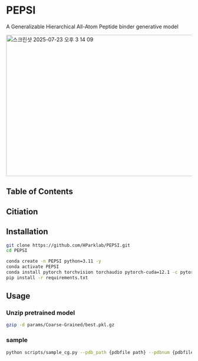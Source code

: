 # PEPSI
A Generalizable Hierarchical All-Atom Peptide binder generative model

<img width="981" height="384" alt="스크린샷 2025-07-23 오후 3 14 09" src="https://github.com/user-attachments/assets/24b45f04-7dbb-4278-be06-f40dda66ed0e" />

## Table of Contents 

## Citiation 

## Installation
```bash
git clone https://github.com/HParklab/PEPSI.git
cd PEPSI

conda create -n PEPSI python=3.11 -y
conda activate PEPSI
conda install pytorch torchvision torchaudio pytorch-cuda=12.1 -c pytorch -c nvidia
pip install -r requirements.txt
```

## Usage
### Unzip pretrained model
```bash
gzip -d params/Coarse-Grained/best.pkl.gz
```
### sample
```bash
python scripts/sample_cg.py --pdb_path {pdbfile path} --pdbnum {pdbfile} 
```



